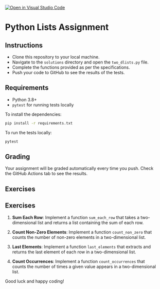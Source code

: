 [![Open in Visual Studio Code](https://classroom.github.com/assets/open-in-vscode-718a45dd9cf7e7f842a935f5ebbe5719a5e09af4491e668f4dbf3b35d5cca122.svg)](https://classroom.github.com/online_ide?assignment_repo_id=13609324&assignment_repo_type=AssignmentRepo)

# Python Lists Assignment

## Instructions

- Clone this repository to your local machine.
- Navigate to the `solutions` directory and open the `two_dlists.py` file.
- Complete the functions provided as per the specifications.
- Push your code to GitHub to see the results of the tests.

## Requirements

- Python 3.8+
- `pytest` for running tests locally

To install the dependencies:

```bash
pip install -r requirements.txt
```

To run the tests locally:

```bash
pytest
```

## Grading

Your assignment will be graded automatically every time you push. Check the GitHub Actions tab to see the results.

## Exercises

## Exercises

1. **Sum Each Row**: Implement a function `sum_each_row` that takes a two-dimensional list and returns a list containing the sum of each row.

2. **Count Non-Zero Elements**: Implement a function `count_non_zero` that counts the number of non-zero elements in a two-dimensional list.

3. **Last Elements**: Implement a function `last_elements` that extracts and returns the last element of each row in a two-dimensional list.

4. **Count Occurrences**: Implement a function `count_occurrences` that counts the number of times a given value appears in a two-dimensional list.

Good luck and happy coding!


